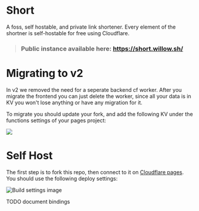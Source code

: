 # Short

A foss, self hostable, and private link shortener. Every element of the shortner is self-hostable for free using Cloudflare.

> ### Public instance available here: https://short.willow.sh/

# Migrating to v2

In v2 we removed the need for a seperate backend cf worker. After you migrate the frontend you can just delete the worker, since all your data is in KV you won't lose anything or have any migration for it.

To migrate you should update your fork, and add the following KV under the functions settings of your pages project:

![](https://i.imgur.com/C33xfMw.png)

# Self Host

The first step is to fork this repo, then connect to it on [Cloudflare pages](https://dash.cloudflare.com/?to=/:account/pages). You should use the following deploy settings:

![Build settings image](https://i.imgur.com/8lwavcZ.png)

TODO document bindings
